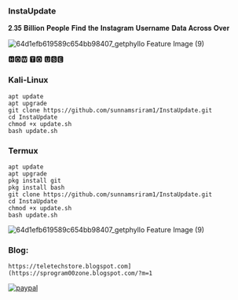 ### InstaUpdate

𝟐.𝟑𝟓 𝐁𝐢𝐥𝐥𝐢𝐨𝐧 𝐏𝐞𝐨𝐩𝐥𝐞 𝐅𝐢𝐧𝐝 𝐭𝐡𝐞 𝐈𝐧𝐬𝐭𝐚𝐠𝐫𝐚𝐦 𝐔𝐬𝐞𝐫𝐧𝐚𝐦𝐞 𝐃𝐚𝐭𝐚 𝐀𝐜𝐫𝐨𝐬𝐬 𝐎𝐯𝐞𝐫 

![64d1efb619589c654bb98407_getphyllo Feature Image (9)](https://github.com/sunnamsriram1/InstaUpdate/assets/59051820/19120aa6-ceb0-43d4-9acc-e35411f010a5)

🅷🅾🆆 🆃🅾 🆄🆂🅴

### Kali-Linux
```
apt update
apt upgrade
git clone https://github.com/sunnamsriram1/InstaUpdate.git
cd InstaUpdate
chmod +x update.sh
bash update.sh
```
### Termux
```
apt update
apt upgrade
pkg install git
pkg install bash
git clone https://github.com/sunnamsriram1/InstaUpdate.git
cd InstaUpdate
chmod +x update.sh
bash update.sh
```

![64d1efb619589c654bb98407_getphyllo Feature Image (9)](https://github.com/sunnamsriram1/InstaUpdate/assets/59051820/19120aa6-ceb0-43d4-9acc-e35411f010a5)

### Blog: 
``` https://teletechstore.blogspot.com](https://sprogram00zone.blogspot.com/?m=1 ``` 

[![paypal](https://www.paypalobjects.com/en_US/i/btn/btn_donateCC_LG.gif)](https://paypal.me/Sunnam01ram)

